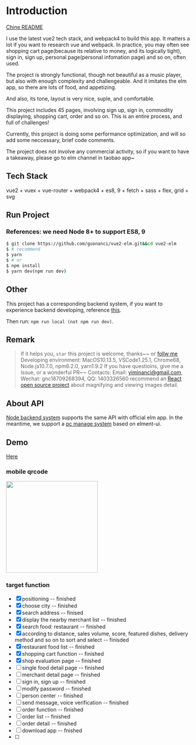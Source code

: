 # Introduction

[Chine README](README.md)

I use the latest vue2 tech stack, and webpack4 to build this app. It matters a lot if you want to research vue and webpack. In practice, you may often see shopping cart page(because its relative to money, and its logically tight), sign in, sign up, personal page(personal infomation page) and so on, often used.

The project is strongly functional, though not beautiful as a music player, but also with enough complexity and challengeable. And it imitates the elm app, so there are lots of food, and appetizing.

And also, its tone, layout is very nice, suple, and comfortable.

This project includes 45 pages, involving sign up, sign in, commodity displaying, shopping cart, order and so on. This is an entire process, and full of challenges!

Currently, this project is doing some performance optimization, and will so add some neccessary, brief code comments.

The project does not involve any commercial activity, so if you want to have a takeaway, please go to elm channel in taobao app~

## Tech Stack
vue2 + vuex + vue-router + webpack4 + es8, 9 + fetch + sass + flex, grid + svg

## Run Project
### References: we need Node 8+ to support ES8, 9

```bash
$ git clone https://github.com/guonanci/vue2-elm.git&&cd vue2-elm
$ # recommend
$ yarn
$ # or
$ npm install
$ yarn dev(npm run dev)
```

## Other
This project has a corresponding backend system, if you want to experience backend developing, reference [this](https://github.com/guonanci/elm-node).

Then run: `npm run local (not npm run dev)`.

## Remark
> If it helps you, `star` this project is welcome, thanks~~
> or [follw me](https://github.com/guonanci)
> Developing environment: MacOS10.13.5, VSCode1.25.1, Chrome68, Node.js10.7.0, npm6.2.0, yarn1.9.2
> If you have questioins, give me a Issue, or a wonderful PR~~
> Contacts: Email: yiminanci@gmail.com, Wechat: gnc18709268394, QQ: 1403326560
> recommend an [React open source project](https://github.com/guonanci/react-images-viewer) about magnifying and viewing images detail.

## About API
[Node backend system](htttps://github.com/guonanci/elm-node) supports the same API with official elm app. In the meantime, we support a [pc manage system](https://github.com/guonanci/elm-manage) based on elment-ui.

## Demo

[Here](https://guonanci.github.io/vue2-elm)

### mobile qrcode

<img src="https://github.com/guonanci/vue2-elm/blob/master/screenshots/ewm.png" width="250" height="250">

### target function

- [x] positioning -- finished
- [x] choose city -- finished
- [x] search address -- finised
- [x] display the nearby merchant list -- finished
- [x] search food: restaurant -- finished
- [x] according to distance, sales volume, score, featured dishes, delivery method and so on to sort and select -- finisded
- [x] restaurant food list -- finished
- [x] shopping cart function -- finished
- [x] shop evaluation page -- finished
- [ ] single food detail page -- finished
- [ ] merchant detail page -- finished
- [ ] sign in, sign up -- finished
- [ ] modify password -- finished
- [ ] person center -- finished
- [ ] send message, voice verification -- finished
- [ ] order function -- finished
- [ ] order list -- finished
- [ ] order detail -- finished
- [ ] download app -- fnished
- [ ]
